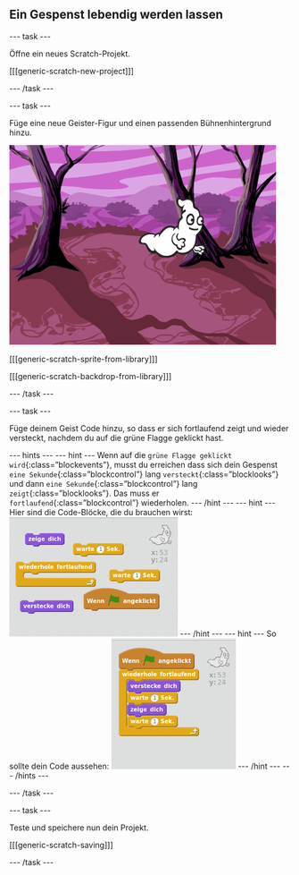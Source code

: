 ## Ein Gespenst lebendig werden lassen

\--- task \---

Öffne ein neues Scratch-Projekt.

[[[generic-scratch-new-project]]]

\--- /task \---

\--- task \---

Füge eine neue Geister-Figur und einen passenden Bühnenhintergrund hinzu.

![Screenshot](images/ghost-ghost.png)

[[[generic-scratch-sprite-from-library]]]

[[[generic-scratch-backdrop-from-library]]]

\--- /task \---

\--- task \---

Füge deinem Geist Code hinzu, so dass er sich fortlaufend zeigt und wieder versteckt, nachdem du auf die grüne Flagge geklickt hast.

\--- hints \--- \--- hint \--- Wenn auf die `grüne Flagge geklickt wird`{:class=”blockevents”}, musst du erreichen dass sich dein Gespenst `eine Sekunde`{:class=”blockcontrol”} lang `versteckt`{:class=”blocklooks”} und dann `eine Sekunde`{:class=”blockcontrol”} lang `zeigt`{:class=”blocklooks”}. Das muss er `fortlaufend`{:class=”blockcontrol”} wiederholen. \--- /hint \--- \--- hint \--- Hier sind die Code-Blöcke, die du brauchen wirst: ![screenshot](images/ghost-appear-blocks.png) \--- /hint \--- \--- hint \--- So sollte dein Code aussehen: ![screenshot](images/ghost-appear-code.png) \--- /hint \--- \--- /hints \---

\--- /task \---

\--- task \---

Teste und speichere nun dein Projekt.

[[[generic-scratch-saving]]]

\--- /task \---